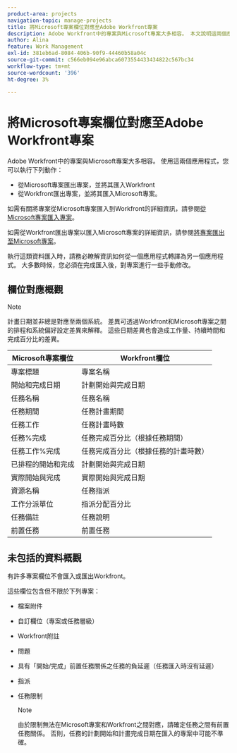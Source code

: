 ```yaml
---
product-area: projects
navigation-topic: manage-projects
title: 將Microsoft專案欄位對應至Adobe Workfront專案
description: Adobe Workfront中的專案與Microsoft專案大多相容。 本文說明這兩個應用程式中最常見的專案欄位如何相互對應。
author: Alina
feature: Work Management
exl-id: 381eb6ad-8084-406b-90f9-44460b58a04c
source-git-commit: c566eb094e96abca6073554433434822c567bc34
workflow-type: tm+mt
source-wordcount: '396'
ht-degree: 3%

---
```


# 將Microsoft專案欄位對應至Adobe Workfront專案

Adobe Workfront中的專案與Microsoft專案大多相容。 使用這兩個應用程式，您可以執行下列動作：

* 從Microsoft專案匯出專案，並將其匯入Workfront
* 從Workfront匯出專案，並將其匯入Microsoft專案。 

如需有關將專案從Microsoft專案匯入到Workfront的詳細資訊，請參閱[從Microsoft專案匯入專案](../../../manage-work/projects/create-projects/import-project-from-ms-project.md)。

如需從Workfront匯出專案以匯入Microsoft專案的詳細資訊，請參閱[將專案匯出至Microsoft專案](../../../manage-work/projects/manage-projects/export-project-to-ms-project.md)。

執行這類資料匯入時，請務必瞭解資訊如何從一個應用程式轉譯為另一個應用程式。 大多數時候，您必須在完成匯入後，對專案進行一些手動修改。 

## 欄位對應概觀

>[!NOTE]
>
>計畫日期並非總是對應至兩個系統。 差異可透過Workfront和Microsoft專案之間的排程和系統偏好設定差異來解釋。 這些日期差異也會造成工作量、持續時間和完成百分比的差異。

| **Microsoft專案欄位** | **Workfront欄位** |
|---|---|
| 專案標題 | 專案名稱 |
| 開始和完成日期 | 計劃開始與完成日期 |
| 任務名稱 | 任務名稱 |
| 任務期間 | 任務計畫期間 |
| 任務工作 | 任務計畫時數 |
| 任務%完成 | 任務完成百分比（根據任務期間） |
| 任務工作%完成 | 任務完成百分比（根據任務的計畫時數） |
| 已排程的開始和完成 | 計劃開始與完成日期 |
| 實際開始與完成 | 實際開始與完成日期 |
| 資源名稱 | 任務指派 |
| 工作分派單位 | 指派分配百分比 |
| 任務備註 | 任務說明 |
| 前置任務 | 前置任務 |

## 未包括的資料概觀

有許多專案欄位不會匯入或匯出Workfront。

這些欄位包含但不限於下列專案：

* 檔案附件
* 自訂欄位（專案或任務層級）
* Workfront附註
* 問題
* 具有「開始/完成」前置任務關係之任務的負延遲（任務匯入時沒有延遲）
* 指派
* 任務限制

  >[!NOTE]
  >
  >由於限制無法在Microsoft專案和Workfront之間對應，請確定任務之間有前置任務關係。 否則，任務的計劃開始和計畫完成日期在匯入的專案中可能不準確。 
